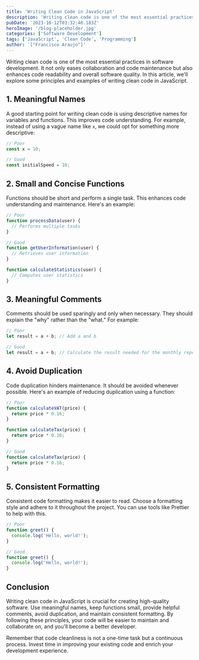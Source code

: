 ```yaml
---
title: 'Writing Clean Code in JavaScript'
description: 'Writing clean code is one of the most essential practices in software development.'
pubDate: '2023-10-12T03:32:46.183Z'
heroImage: '/blog-placeholder.jpg'
categories: ['Software Development']
tags: ['JavaScript', 'Clean Code', 'Programming']
author: '["Francisco Araujo"]'
---
```


Writing clean code is one of the most essential practices in software development. It not only eases collaboration and code maintenance but also enhances code readability and overall software quality. In this article, we'll explore some principles and examples of writing clean code in JavaScript.

## 1. Meaningful Names

A good starting point for writing clean code is using descriptive names for variables and functions. This improves code understanding. For example, instead of using a vague name like `x`, we could opt for something more descriptive:

```javascript
// Poor
const x = 10;

// Good
const initialSpeed = 10;
```

## 2. Small and Concise Functions

Functions should be short and perform a single task. This enhances code understanding and maintenance. Here's an example:

```javascript
// Poor
function processData(user) {
  // Performs multiple tasks
}

// Good
function getUserInformation(user) {
  // Retrieves user information
}

function calculateStatistics(user) {
  // Computes user statistics
}
```

## 3. Meaningful Comments

Comments should be used sparingly and only when necessary. They should explain the "why" rather than the "what." For example:

```javascript
// Poor
let result = a + b; // Add a and b

// Good
let result = a + b; // Calculate the result needed for the monthly report
```

## 4. Avoid Duplication

Code duplication hinders maintenance. It should be avoided whenever possible. Here's an example of reducing duplication using a function:

```javascript
// Poor
function calculateVAT(price) {
  return price * 0.16;
}

function calculateTax(price) {
  return price * 0.16;
}

// Good
function calculateTax(price) {
  return price * 0.16;
}
```

## 5. Consistent Formatting

Consistent code formatting makes it easier to read. Choose a formatting style and adhere to it throughout the project. You can use tools like Prettier to help with this.

```javascript
// Poor
function greet() {
  console.log('Hello, world!');
}

// Good
function greet() {
  console.log('Hello, world!');
}
```

## Conclusion

Writing clean code in JavaScript is crucial for creating high-quality software. Use meaningful names, keep functions small, provide helpful comments, avoid duplication, and maintain consistent formatting. By following these principles, your code will be easier to maintain and collaborate on, and you'll become a better developer.

Remember that code cleanliness is not a one-time task but a continuous process. Invest time in improving your existing code and enrich your development experience.
